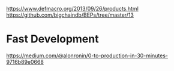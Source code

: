 https://www.defmacro.org/2013/09/26/products.html   
https://github.com/bigchaindb/BEPs/tree/master/13   

# Fast Development
https://medium.com/@alonronin/0-to-production-in-30-minutes-9716b89e0668   
